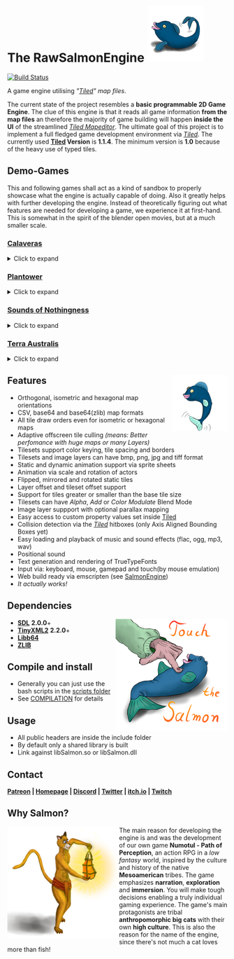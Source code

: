 # The RawSalmonEngine ![Salmon Logo](/icons/RawSalmonLogo_Ver2_128px.png)
[![Build Status](https://app.travis-ci.com/AgoutiGames/RawSalmonEngine.svg?branch=master)](https://app.travis-ci.com/AgoutiGames/RawSalmonEngine)

A game engine utilising *"[Tiled](http://www.mapeditor.org)" map files*.

The current state of  the project resembles a **basic programmable 2D Game Engine**. The clue of this engine is that it reads all game information **from the map files** an therefore the majority of game building will happen **inside the UI** of the streamlined *[Tiled Mapeditor](http://www.mapeditor.org)*. The ultimate goal of this project is to implement a full fledged game development environment via *[Tiled](http://www.mapeditor.org)*. The currently used **[Tiled](http://www.mapeditor.org) Version** is **1.1.4**. The minimum version is **1.0** because of the heavy use of typed tiles.
## Demo-Games
This and following games shall act as a kind of sandbox to properly showcase what the engine is actually capable of doing. Also it greatly helps with further developing the engine. Instead of theoretically figuring out what features are needed for developing a game, we experience it at first-hand. This is somewhat in the spirit of the blender open movies, but at a much smaller scale.
 
### [Calaveras](https://github.com/AgoutiGames/Calaveras)
<details><summary>Click to expand</summary>
<p></p>
 
**Calaveras** originated as an university assignment and is planned to be a smartphone "drag and release" platformer.
<p></p>
 
![Calaveras](https://github.com/AgoutiGames/Calaveras/blob/master/readme/Calaveras.gif?raw=true)

</details>

### [Plantower](https://github.com/AgoutiGames/GameOff-2019-Plantower)
<details><summary>Click to expand</summary>
<p></p>
 
**Plantower** is a tower-defense action-adventure crossover made for the Github GameOff 2019, but it wasn't finished in time.
<p></p>
 
![Plantower](https://github.com/AgoutiGames/GameOff-2019-Plantower/blob/master/readme/plantower.gif?raw=true)
 
</details>

### [Sounds of Nothingness](https://github.com/AgoutiGames/ld-45-start-with-nothing)
<details><summary>Click to expand</summary>
<p></p>
 
**Sounds of Nothingness** is a horror themed platformer made for the Ludum Dare 45.
<p></p>

![Sounds of Nothingness](https://github.com/AgoutiGames/ld-45-start-with-nothing/blob/master/readme/nothingness.gif?raw=true)

</details>

### [Terra Australis](https://github.com/AgoutiGames/TerraAustralis)
<details><summary>Click to expand</summary>
<p></p>
 
**Terra Australis** is the first game being developed with the RawSalmonEngine. It's a platformer about one of the last thylacines of Australia searching for his fellow marsupials.
<p></p>
 
![Terra Australis](https://github.com/AgoutiGames/TerraAustralis/blob/master/essentials/showcase/gameplay.gif?raw=true)

</details>

## Features <img align="right" src="/icons/RawSalmonLogo_Ver1_128px.png">
* Orthogonal, isometric and hexagonal map orientations
* CSV, base64 and base64(zlib) map formats
* All tile draw orders even for isometric or hexagonal maps
* Adaptive offscreen tile culling *(means: Better perfomance with huge maps or many Layers)*
* Tilesets support color keying, tile spacing and borders
* Tilesets and image layers can have bmp, png, jpg and tiff format
* Static and dynamic animation support via sprite sheets
* Animation via scale and rotation of actors
* Flipped, mirrored and rotated static tiles
* Layer offset and tileset offset support
* Support for tiles greater or smaller than the base tile size
* Tilesets can have *Alpha*, *Add* or *Color Modulate* Blend Mode
* Image layer suppport with optional parallax mapping
* Easy access to custom property values set inside [Tiled](http://www.mapeditor.org)
* Collision detection via the *[Tiled](http://www.mapeditor.org)* hitboxes (only Axis Aligned Bounding Boxes yet)
* Easy loading and playback of music and sound effects (flac, ogg, mp3, wav)
* Positional sound
* Text generation and rendering of TrueTypeFonts
* Input via: keyboard, mouse, gamepad and touch(by mouse emulation)
* Web build ready via emscripten (see [SalmonEngine](https://github.com/AgoutiGames/SalmonEngine))
* *It actually works!*
## Dependencies
<img align="right" src="/icons/TouchIt.png">

* **[SDL](http://www.libsdl.org/)** **2.0.0**+
* **[TinyXML2](https://github.com/leethomason/tinyxml2)** **2.2.0**+
* **[Libb64](https://sourceforge.net/projects/libb64/)**
* **[ZLIB](https://zlib.net)**
## Compile and install
* Generally you can just use the bash scripts in the [scripts folder](/scripts)
* See [COMPILATION](/COMPILATION) for details
## Usage
* All public headers are inside the include folder
* By default only a shared library is built
* Link against libSalmon.so or libSalmon.dll
## Contact
**[Patreon](https://www.patreon.com/agoutigames) | [Homepage](https://agouti.games) | [Discord](https://discord.gg/thAaD9e) | [Twitter](https://twitter.com/agoutigames) | [itch.io](https://agoutigames.itch.io/) | [Twitch](https://www.twitch.tv/agouti_games)**
## Why Salmon?
<img align="left" src="/icons/lantern_cat.png">

The main reason for developing the engine is and was the development of our own game **Numotul - Path of Perception**, an action RPG in a *low fantasy* world, inspired by the culture and history of the native **Mesoamerican** tribes. The game emphasizes **narration**, **exploration** and **immersion**. You will make tough decisions enabling a truly individual gaming experience. The game's main protagonists are tribal **anthropomorphic big cats** with their own **high culture**. This is also the reason for the name of the engine, since there's not much a cat loves more than fish!
